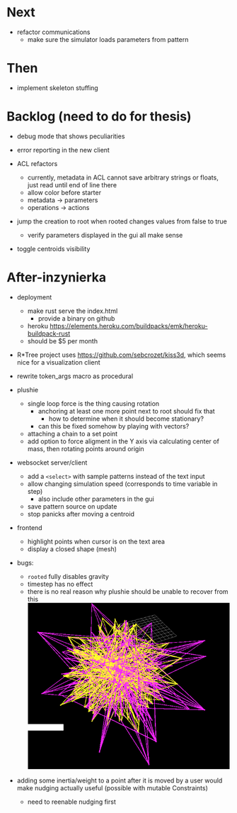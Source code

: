 # Next
- refactor communications
  - make sure the simulator loads parameters from pattern

# Then

- implement skeleton stuffing

# Backlog (need to do for thesis)

- debug mode that shows peculiarities

- error reporting in the new client

- ACL refactors
  - currently, metadata in ACL cannot save arbitrary strings or floats, just read until end of line there
  - allow color before starter
  - metadata -> parameters
  - operations -> actions

- jump the creation to root when rooted changes values from false to true
  - verify parameters displayed in the gui all make sense

- toggle centroids visibility

# After-inzynierka

- deployment
  - make rust serve the index.html
    - provide a binary on github
  - heroku https://elements.heroku.com/buildpacks/emk/heroku-buildpack-rust
  - should be $5 per month

- R*Tree project uses https://github.com/sebcrozet/kiss3d, which seems nice for a visualization client

- rewrite token_args macro as procedural

- plushie
  - single loop force is the thing causing rotation
    - anchoring at least one more point next to root should fix that
      - how to determine when it should become stationary?
    - can this be fixed somehow by playing with vectors?
  - attaching a chain to a set point
  - add option to force aligment in the Y axis via calculating center of mass, then rotating points around origin

- websocket server/client
  - add a `<select>` with sample patterns instead of the text input
  - allow changing simulation speed (corresponds to time variable in step)
    - also include other parameters in the gui
  - save pattern source on update
  - stop panicks after moving a centroid

- frontend
  - highlight points when cursor is on the text area
  - display a closed shape (mesh)

- bugs:
  - `rooted` fully disables gravity
  - timestep has no effect
  - there is no real reason why plushie should be unable to recover from this ![](images/2024-04-29-22-22-27.png)


- adding some inertia/weight to a point after it is moved by a user would make nudging actually useful (possible with mutable Constraints)
  - need to reenable nudging first